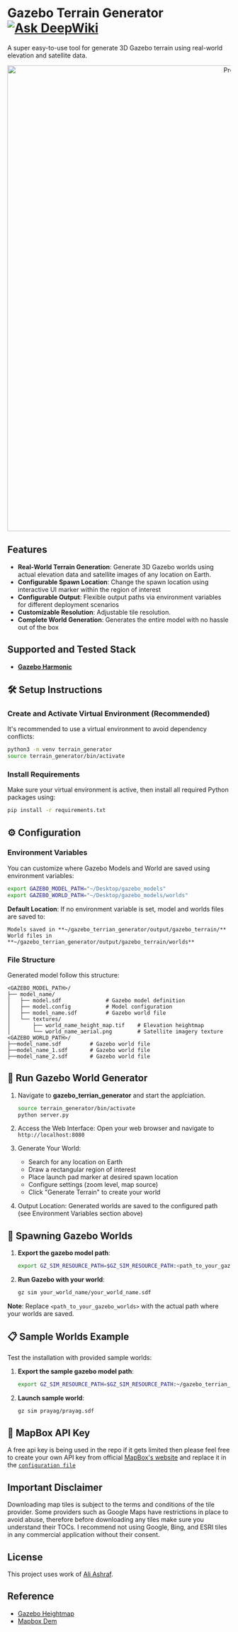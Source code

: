 # Gazebo Terrain Generator  [![Ask DeepWiki](https://deepwiki.com/badge.svg)](https://deepwiki.com/saiaravind19/gazebo_terrain_generator) 



A super easy-to-use tool for generate 3D Gazebo terrain using real-world elevation and satellite data.


<p align="center">
  <a href="https://www.youtube.com/watch?v=pxL2UF9xl_w">
    <img src="gif/thumnail.png" alt="Project Demo" width="1050"/>
  </a>
</p>

## Features

- **Real-World Terrain Generation**: Generate 3D Gazebo worlds using actual elevation data and satellite images of any location on Earth.
- **Configurable Spawn Location**: Change the spawn location using interactive UI marker within the region of interest
- **Configurable Output**: Flexible output paths via environment variables for different deployment scenarios
- **Customizable Resolution**: Adjustable tile resolution.
- **Complete World Generation**: Generates the entire model with no hassle out of the box

## Supported and Tested Stack

- **[Gazebo Harmonic](https://gazebosim.org/docs/harmonic/install_ubuntu/)**
## 🛠️ Setup Instructions

### Create and Activate Virtual Environment (Recommended)

It's recommended to use a virtual environment to avoid dependency conflicts:

```bash
python3 -m venv terrain_generator
source terrain_generator/bin/activate
```


### Install Requirements

Make sure your virtual environment is active, then install all required Python packages using:
  ```bash
  pip install -r requirements.txt
  ```

## ⚙️ Configuration

### Environment Variables

You can customize where Gazebo Models and World are saved using environment variables:

```bash
export GAZEBO_MODEL_PATH="~/Desktop/gazebo_models"
export GAZEBO_WORLD_PATH="~/Desktop/gazebo_models/worlds"

```

**Default Location**: If no environment variable is set, model and worlds files are saved to:
```
Models saved in **~/gazebo_terrian_generator/output/gazebo_terrain/**
World files in **~/gazebo_terrian_generator/output/gazebo_terrain/worlds**

```

### File Structure

Generated model follow this structure:
```
<GAZEBO_MODEL_PATH>/
├── model_name/
│   ├── model.sdf              # Gazebo model definition
│   ├── model.config           # Model configuration
│   ├── model_name.sdf         # Gazebo world file
│   └── textures/
│       ├── world_name_height_map.tif    # Elevation heightmap
│       └── world_name_aerial.png        # Satellite imagery texture
<GAZEBO_WORLD_PATH>/
├──model_name.sdf         # Gazebo world file
├──model_name_1.sdf       # Gazebo world file
├──model_name_2.sdf       # Gazebo world file

```

## 🚀 Run Gazebo World Generator

1. Navigate to **gazebo_terrian_generator** and start the applciation.
    ```bash
    source terrain_generator/bin/activate
    python server.py
    ```

2. Access the Web Interface: 
   Open your web browser and navigate to `http://localhost:8080`

3. Generate Your World:
   - Search for any location on Earth
   - Draw a rectangular region of interest
   - Place launch pad marker at desired spawn location
   - Configure settings (zoom level, map source)
   - Click "Generate Terrain" to create your world

4. Output Location: 
   Generated worlds are saved to the configured path (see Environment Variables section above)

## 🏁 Spawning Gazebo Worlds

1. **Export the gazebo model path**:
    ```bash
    export GZ_SIM_RESOURCE_PATH=$GZ_SIM_RESOURCE_PATH:<path_to_your_gazebo_worlds>
    ```

2. **Run Gazebo with your world**:
    ```bash
    gz sim your_world_name/your_world_name.sdf
    ```

**Note**: Replace `<path_to_your_gazebo_worlds>` with the actual path where your worlds are saved.


## 📋 Sample Worlds Example

Test the installation with provided sample worlds:

1. **Export the sample gazebo model path**:
    ```bash
    export GZ_SIM_RESOURCE_PATH=$GZ_SIM_RESOURCE_PATH:~/gazebo_terrian_generator/sample_worlds
    ```

2. **Launch sample world**:
    ```bash
    gz sim prayag/prayag.sdf
    ```

## 🔑 MapBox API Key
A free api key is being used in the repo if it gets limited then please feel free to create your own API key from official [MapBox's website](https://www.mapbox.com/) and replace it in the [`configuration file`](scripts/utils/param.py)

## Important Disclaimer

Downloading map tiles is subject to the terms and conditions of the tile provider. Some providers such as Google Maps have restrictions in place to avoid abuse, therefore before downloading any tiles make sure you understand their TOCs. I recommend not using Google, Bing, and ESRI tiles in any commercial application without their consent.

## License

This project uses work of [Ali Ashraf](https://github.com/AliFlux/MapTilesDownloader).

## Reference
- [Gazebo Heightmap](https://github.com/AS4SR/general_info/wiki/Creating-Heightmaps-for-Gazebo
)
- [Mapbox Dem](https://docs.mapbox.com/data/tilesets/reference/mapbox-terrain-dem-v1/)
